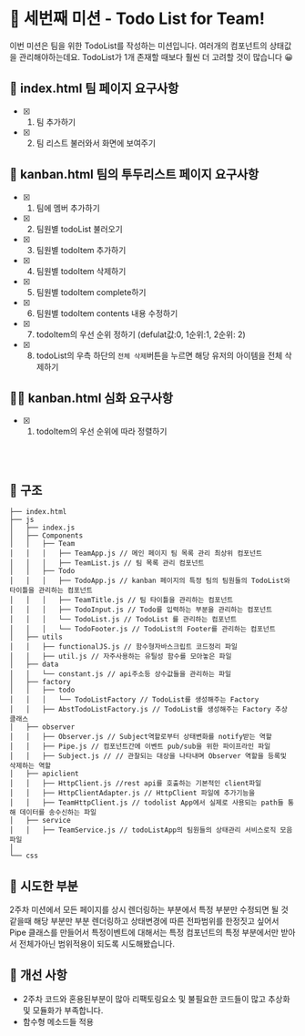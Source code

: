 # 🚀 세번째 미션 - Todo List for Team!

이번 미션은 팀을 위한 TodoList를 작성하는 미션입니다. 여러개의 컴포넌트의 상태값을 관리해야하는데요. TodoList가 1개 존재할 때보다 훨씬 더 고려할 것이 많습니다 😀

## 🎯 index.html 팀 페이지 요구사항

- [X] 1. 팀 추가하기
- [X] 2. 팀 리스트 불러와서 화면에 보여주기

## 🎯 kanban.html 팀의 투두리스트 페이지 요구사항

- [X] 1. 팀에 멤버 추가하기
- [X] 2. 팀원별 todoList 불러오기
- [X] 3. 팀원별 todoItem 추가하기
- [X] 4. 팀원별 todoItem 삭제하기
- [X] 5. 팀원별 todoItem complete하기
- [X] 6. 팀원별 todoItem contents 내용 수정하기
- [X] 7. todoItem의 우선 순위 정하기 (defulat값:0, 1순위:1, 2순위: 2)
- [X] 8. todoList의 우측 하단의 `전체 삭제`버튼을 누르면 해당 유저의 아이템을 전체 삭제하기


## 🎯🎯 kanban.html 심화 요구사항
- [X] 1. todoItem의 우선 순위에 따라 정렬하기


<br/><br/>

## 📝 구조
```
├── index.html
├── js
│   ├── index.js
│   ├── Components
│   │   ├── Team
│   │   │   ├── TeamApp.js // 메인 페이지 팀 목록 관리 최상위 컴포넌트
│   │   │   ├── TeamList.js // 팀 목록 관리 컴포넌트
│   │   ├── Todo
│   │   │   ├── TodoApp.js // kanban 페이지의 특정 팀의 팀원들의 TodoList와 타이틀을 관리하는 컴포넌트
│   │   │   ├── TeamTitle.js // 팀 타이틀을 관리하는 컴포넌트
│   │   │   ├── TodoInput.js // Todo를 입력하는 부분을 관리하는 컴포넌트
│   │   │   └── TodoList.js // TodoList 를 관리하는 컴포넌트
│   │   │   └── TodoFooter.js // TodoList의 Footer를 관리하는 컴포넌트
│   ├── utils
│   │   ├── functionalJS.js // 함수형자바스크립트 코드정리 파일
│   │   ├── util.js // 자주사용하는 유틸성 함수를 모아놓은 파일
│   ├── data
│   │   └── constant.js // api주소등 상수값들을 관리하는 파일
│   ├── factory
│   │   ├── todo
│   │   │   └── TodoListFactory // TodoList를 생성해주는 Factory
│   │   ├── AbstTodoListFactory.js // TodoList를 생성해주는 Factory 추상 클래스
│   ├── observer
│   │   ├── Observer.js // Subject역할로부터 상태변화를 notify받는 역할
│   │   ├── Pipe.js // 컴포넌트간에 이벤트 pub/sub을 위한 파이프라인 파일
│   │   ├── Subject.js // // 관찰되는 대상을 나타내며 Observer 역할을 등록및 삭제하는 역할
│   ├── apiclient
│   │   ├── HttpClient.js //rest api를 호출하는 기본적인 client파일
│   │   ├── HttpClientAdapter.js // HttpClient 파일에 추가기능을 
│   │   ├── TeamHttpClient.js // todolist App에서 실제로 사용되는 path들 통해 데이터를 송수신하는 파일
│   ├── service
│   │   ├── TeamService.js // todoListApp의 팀원들의 상태관리 서비스로직 모음 파일
│   
└── css
```

## 📝 시도한 부분
2주차 미션에서 모든 페이지를 상시 렌더링하는 부분에서 특정 부분만 수정되면 될 것 같을때 해당 부분만 부분 렌더링하고 
상태변경에 따른 전파범위를 한정짓고 싶어서 Pipe 클래스를 만들어서 특정이벤트에 대해서는 특정 컴포넌트의 특정 부분에서만 받아서 전체가아닌 범위적용이 되도록 시도해봤습니다.


## 📝 개선 사항
- 2주차 코드와 혼용된부분이 많아 리팩토링요소 및 불필요한 코드들이 많고 추상화 및 모듈화가 부족합니다.
- 함수형 메소드들 적용
